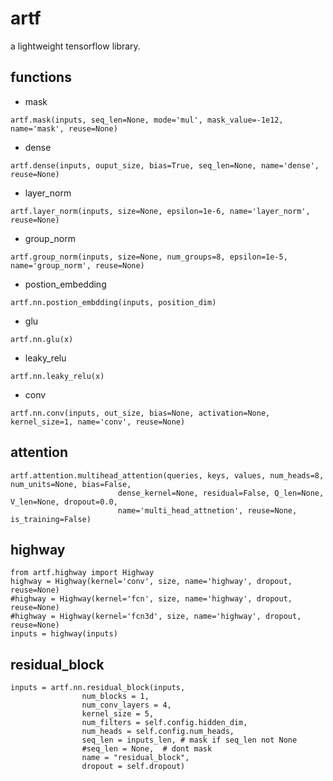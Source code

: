# artf
a lightweight tensorflow library.

## functions
* mask
```python3
artf.mask(inputs, seq_len=None, mode='mul', mask_value=-1e12, name='mask', reuse=None)
```
* dense
```python3
artf.dense(inputs, ouput_size, bias=True, seq_len=None, name='dense', reuse=None)
```
* layer_norm
```python3
artf.layer_norm(inputs, size=None, epsilon=1e-6, name='layer_norm', reuse=None)
```
* group_norm
```python3
artf.group_norm(inputs, size=None, num_groups=8, epsilon=1e-5, name='group_norm', reuse=None)
```
* postion_embedding
```python3
artf.nn.postion_embdding(inputs, position_dim)
```
* glu
```python3
artf.nn.glu(x)
```
* leaky_relu
```python3
artf.nn.leaky_relu(x)
```
* conv
```python3
artf.nn.conv(inputs, out_size, bias=None, activation=None, kernel_size=1, name='conv', reuse=None)
```
## attention
```python3
artf.attention.multihead_attention(queries, keys, values, num_heads=8, num_units=None, bias=False,
                        dense_kernel=None, residual=False, Q_len=None, V_len=None, dropout=0.0,
                        name='multi_head_attnetion', reuse=None, is_training=False)
```
## highway
```python3
from artf.highway import Highway
highway = Highway(kernel='conv', size, name='highway', dropout, reuse=None)
#highway = Highway(kernel='fcn', size, name='highway', dropout, reuse=None)
#highway = Highway(kernel='fcn3d', size, name='highway', dropout, reuse=None)
inputs = highway(inputs)
```

## residual_block
```python3
inputs = artf.nn.residual_block(inputs,
                num_blocks = 1,
                num_conv_layers = 4,
                kernel_size = 5,
                num_filters = self.config.hidden_dim,
                num_heads = self.config.num_heads,
                seq_len = inputs_len, # mask if seq_len not None 
                #seq_len = None,  # dont mask
                name = "residual_block",
                dropout = self.dropout)
```
